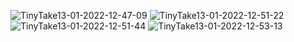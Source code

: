 ![TinyTake13-01-2022-12-47-09](https://user-images.githubusercontent.com/45856645/149337111-f0cf53b3-1813-4c04-8332-6526efe1487c.png)
![TinyTake13-01-2022-12-51-22](https://user-images.githubusercontent.com/45856645/149337115-0ff401c0-8a6a-492b-9825-7f6d03597f31.png)
![TinyTake13-01-2022-12-51-44](https://user-images.githubusercontent.com/45856645/149337121-eb310315-9d73-4be9-b6b9-c31af22042b2.png)
![TinyTake13-01-2022-12-53-13](https://user-images.githubusercontent.com/45856645/149337122-1f71d348-f60c-4296-bc69-f5cd5b487225.png)
